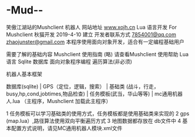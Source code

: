 # -Mud--
笑傲江湖站的Mushclient 机器人
网站地址
www.xojh.cn
Lua 语言开发 For Mushclient
秋猫开发 2019-4-10 建立
开发者联系方式 7854001@qq.com zhaojunster@gmail.com
本程序使用面向对象开发，适合有一定编程基础用户

需要了解的基础内容
Mushclient 使用指南 (略) 请查看Mushclient 使用帮助
Lua 语言 
Sqlite 数据库
面向对象程序编程
遍历算法(非必须)

机器人基本框架

数据库(sqlite)
     |
    GPS（定位，逻辑，搜索）
     |
 基础类 (战斗，行走，busy,hp,cond,jobtimes,物品检查)
     |
  任务模板(武当，华山等等)
     |
  mc通用机器人.lua （主程序，Mushclient 加载此主程序）
  
  
  1 任务模板可以学习基础类的使用方式，任务模板都是使用基础类来实现的
  2 gps (map.lua）,路径算法使用双向平衡遍历方式
  3 地图数据都存放在 db文件中
  4 基本配置方式说明，请见MC通用机器人模块.xml文件       

